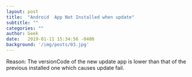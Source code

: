 ```yaml
---
layout: post
title:  "Android  App Not Installed when update"
subtitle: ""
categories: ""
author: Geek
date:   2019-01-11 15:34:56 -0400
background: '/img/posts/03.jpg'
---
```


Reason:
The versionCode of the new update app is lower than that of the previous installed one which causes update fail.

